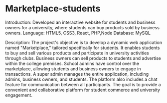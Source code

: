# Marketplace-students

Introduction: Developed an interactive website for students and business owners for a university, where students can buy products sold by business owners.
Language: HTML5, CSS3, React, PHP,Node
Database: MySQL

Description:
The project's objective is to develop a dynamic web application named "Marketplace," tailored specifically for students. It enables students to buy and sell various products and participate in university activities through clubs. Business owners can sell products to students and advertise within the college premises. School admins have control over the marketplace, allowing students and business owners to engage in transactions. A super admin manages the entire application, including admins, business owners, and students. The platform also includes a chat feature for communication between all participants. The goal is to provide a convenient and collaborative platform for student commerce and university engagement.
